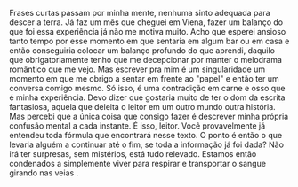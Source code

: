 
Frases curtas passam por minha mente, nenhuma sinto adequada para descer a terra. Já faz um mês que cheguei em Viena, fazer um balanço do que foi essa experiência já não me motiva muito. Acho que esperei ansioso tanto tempo por esse momento em que sentaria em algum bar ou em casa e então conseguiria colocar um balanço profundo do que aprendi, daquilo que obrigatoriamente tenho que me decepcionar por manter o melodrama romântico que me vejo. Mas escrever pra mim é um singularidade um momento em que me obrigo a sentar em frente ao "papel" e então ter um conversa comigo mesmo. Só isso, é uma contradição em carne e osso que é minha experiência. Devo dizer que gostaria muito de ter o dom da escrita fantasiosa, aquela que deleita o leitor em um outro mundo outra história. Mas percebi que a única coisa que consigo fazer é descrever minha própria confusão mental a cada instante. É isso, leitor. Você provavelmente já entendeu toda fórmula que encontrará nesse texto. O ponto é então o que levaria alguém a continuar até o fim, se toda a informação já foi dada? Não irá ter surpresas, sem mistérios, está tudo relevado. Estamos então condenados a simplemente viver para respirar e transportar o sangue girando nas veias .